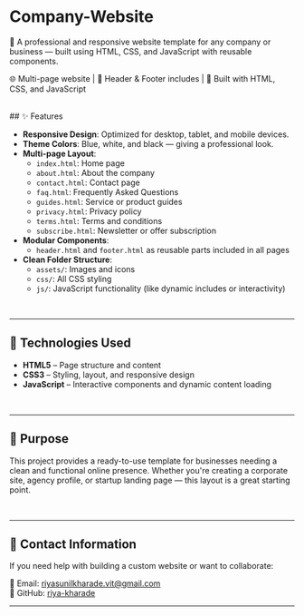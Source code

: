 # Company-Website  
💼 A professional and responsive website template for any company or business — built using HTML, CSS, and JavaScript with reusable components.

🌐 Multi-page website | 🧩 Header & Footer includes | 🎯 Built with HTML, CSS, and JavaScript

<br>
## ✨ Features

- **Responsive Design**: Optimized for desktop, tablet, and mobile devices.
- **Theme Colors**: Blue, white, and black — giving a professional look.
- **Multi-page Layout**:
  - `index.html`: Home page
  - `about.html`: About the company
  - `contact.html`: Contact page
  - `faq.html`: Frequently Asked Questions
  - `guides.html`: Service or product guides
  - `privacy.html`: Privacy policy
  - `terms.html`: Terms and conditions
  - `subscribe.html`: Newsletter or offer subscription
- **Modular Components**:
  - `header.html` and `footer.html` as reusable parts included in all pages
- **Clean Folder Structure**:
  - `assets/`: Images and icons
  - `css/`: All CSS styling
  - `js/`: JavaScript functionality (like dynamic includes or interactivity)

<br>

---

## 🔧 Technologies Used

- **HTML5** – Page structure and content  
- **CSS3** – Styling, layout, and responsive design  
- **JavaScript** – Interactive components and dynamic content loading  

<br>

---

## 🎯 Purpose

This project provides a ready-to-use template for businesses needing a clean and functional online presence. Whether you're creating a corporate site, agency profile, or startup landing page — this layout is a great starting point.

<br>

---


## 📩 Contact Information

If you need help with building a custom website or want to collaborate:

📧 Email: riyasunilkharade.vit@gmail.com  
🔗 GitHub: [riya-kharade](https://github.com/riya-kharade)

---

